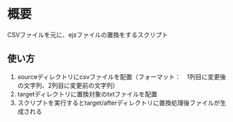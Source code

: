 # 概要
CSVファイルを元に、ejsファイルの置換をするスクリプト

## 使い方
1. sourceディレクトリにcsvファイルを配置（フォーマット：　1列目に変更後の文字列、2列目に変更前の文字列）
2. targetディレクトリに置換対象のtxtファイルを配置
3. スクリプトを実行するとtarget/afterディレクトリに置換処理後ファイルが生成される
